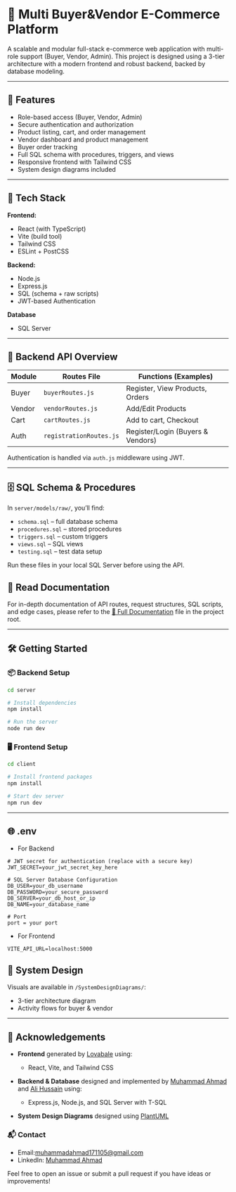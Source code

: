 

# 🛒 Multi Buyer&Vendor E-Commerce Platform

A scalable and modular full-stack e-commerce web application with multi-role support (Buyer, Vendor, Admin). This project is designed using a 3-tier architecture with a modern frontend and robust backend, backed by database modeling.

---

## 🚀 Features

- Role-based access (Buyer, Vendor, Admin)
- Secure authentication and authorization
- Product listing, cart, and order management
- Vendor dashboard and product management
- Buyer order tracking
- Full SQL schema with procedures, triggers, and views
- Responsive frontend with Tailwind CSS
- System design diagrams included

---

## 🧰 Tech Stack

**Frontend:**
- React (with TypeScript)
- Vite (build tool)
- Tailwind CSS
- ESLint + PostCSS

**Backend:**
- Node.js
- Express.js
- SQL (schema + raw scripts)
- JWT-based Authentication

**Database**
- SQL Server

---

## 🔌 Backend API Overview

| Module | Routes File             | Functions (Examples)              |
| ------ | ----------------------- | --------------------------------- |
| Buyer  | `buyerRoutes.js`        | Register, View Products, Orders   |
| Vendor | `vendorRoutes.js`       | Add/Edit Products                 |
| Cart   | `cartRoutes.js`         | Add to cart, Checkout             |
| Auth   | `registrationRoutes.js` | Register/Login (Buyers & Vendors) |

Authentication is handled via `auth.js` middleware using JWT.

---

## 🗄️ SQL Schema & Procedures

In `server/models/raw/`, you’ll find:

* `schema.sql` – full database schema
* `procedures.sql` – stored procedures
* `triggers.sql` – custom triggers
* `views.sql` – SQL views
* `testing.sql` – test data setup

Run these files in your local SQL Server before using the API.


## 📖 Read Documentation

For in-depth documentation of API routes, request structures, SQL scripts, and edge cases, please refer to the [📘 Full Documentation](./DOCUMENTATION.md) file in the project root.

---

## 🛠️ Getting Started

### 📦 Backend Setup

```bash
cd server

# Install dependencies
npm install

# Run the server
node run dev
```

### 🖥 Frontend Setup

```bash
cd client

# Install frontend packages
npm install

# Start dev server
npm run dev
```

---

## 🌐 .env

- For Backend
```
# JWT secret for authentication (replace with a secure key)
JWT_SECRET=your_jwt_secret_key_here

# SQL Server Database Configuration
DB_USER=your_db_username
DB_PASSWORD=your_secure_password
DB_SERVER=your_db_host_or_ip
DB_NAME=your_database_name

# Port
port = your port
```

- For Frontend
```
VITE_API_URL=localhost:5000
```

## 📸 System Design

Visuals are available in `/SystemDesignDiagrams/`:

* 3-tier architecture diagram
* Activity flows for buyer & vendor

---

## 🙌 Acknowledgements

- **Frontend** generated by [Lovabale](https://github.com/lovabale) using:
  - React, Vite, and Tailwind CSS

- **Backend & Database** designed and implemented by [Muhammad Ahmad](https://github.com/Muhammad-Ahmad17) and [Ali Hussain](https://github.com/AliHussainSindhu) using:
  - Express.js, Node.js, and SQL Server with T-SQL

- **System Design Diagrams** designed using [PlantUML](https://plantuml.com)



### 📬 Contact

- Email:muhammadahmad171105@gmail.com
- LinkedIn: [Muhammad Ahmad](https://linkedin.com/in/Muhammad-Ahmad17)


Feel free to open an issue or submit a pull request if you have ideas or improvements!
